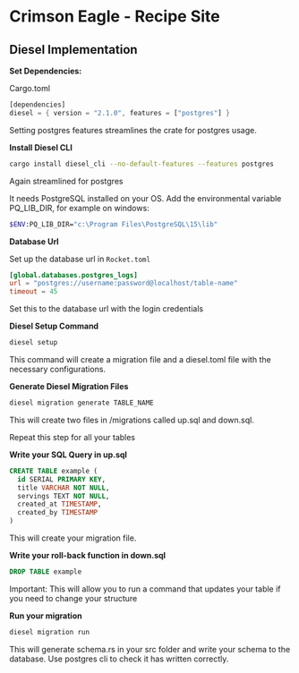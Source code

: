 # Crimson Eagle - Recipe Site

## Diesel Implementation

**Set Dependencies:**

Cargo.toml

```rust
[dependencies]
diesel = { version = "2.1.0", features = ["postgres"] }
```

Setting postgres features streamlines the crate for postgres usage.

**Install Diesel CLI**

```bash
cargo install diesel_cli --no-default-features --features postgres
```

Again streamlined for postgres

It needs PostgreSQL installed on your OS. Add the environmental variable PQ_LIB_DIR, for example on windows:

```bash
$ENV:PQ_LIB_DIR="c:\Program Files\PostgreSQL\15\lib"
```

**Database Url**

Set up the database url in `Rocket.toml`

```toml
[global.databases.postgres_logs]
url = "postgres://username:password@localhost/table-name"
timeout = 45
```

Set this to the database url with the login credentials

**Diesel Setup Command**

```rust
diesel setup
```

This command will create a migration file and a diesel.toml file with the necessary configurations.

**Generate Diesel Migration Files**

```rust
diesel migration generate TABLE_NAME
```

This will create two files in /migrations called up.sql and down.sql.

Repeat this step for all your tables

**Write your SQL Query in up.sql**

```sql
CREATE TABLE example (
  id SERIAL PRIMARY KEY,
  title VARCHAR NOT NULL,
  servings TEXT NOT NULL,
  created_at TIMESTAMP,
  created_by TIMESTAMP
)
```

This will create your migration file.

**Write your roll-back function in down.sql**

```sql
DROP TABLE example
```

Important: This will allow you to run a command that updates your table if you need to change your structure

**Run your migration**

```bash
diesel migration run
```

This will generate schema.rs in your src folder and write your schema to the database. Use postgres cli to check it has written correctly.
